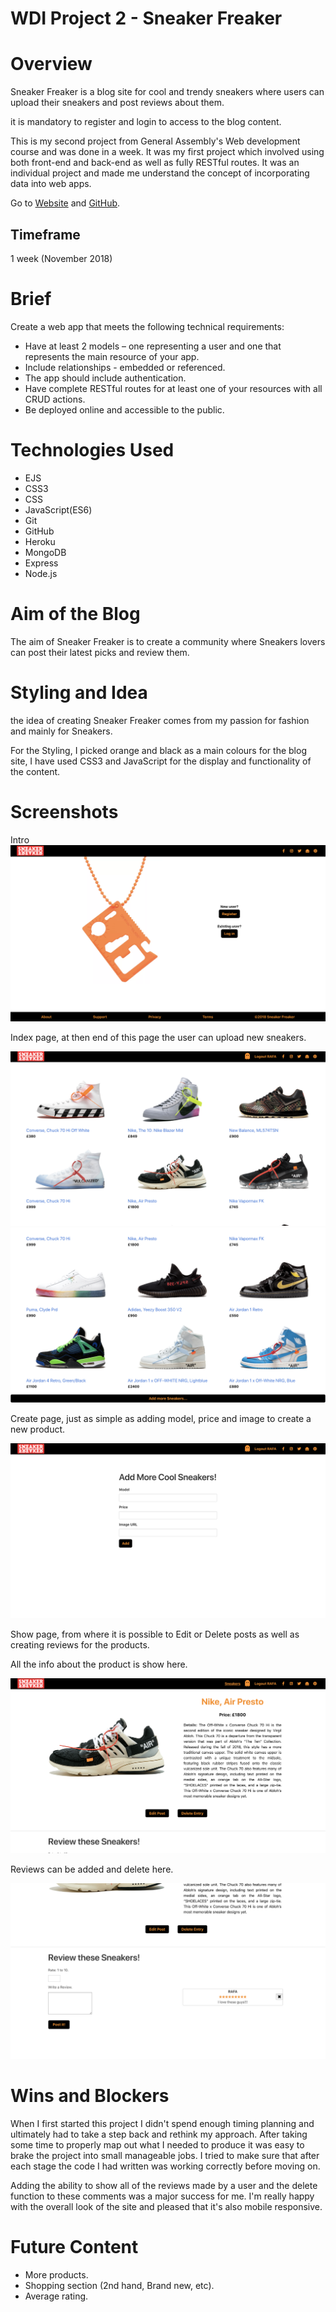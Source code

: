 # WDI Project 2 - Sneaker Freaker

# Overview

Sneaker Freaker is a blog site for cool and trendy sneakers where users can upload their sneakers and post reviews about them.

it is mandatory to register and login to access to the blog content.

This is my second project from General Assembly's Web development course and was done in a week. It was my first project which involved using both front-end and back-end as well as fully RESTful routes. It was an individual project and made me understand the concept of incorporating data into web apps.

Go to [Website](https://project2-sneakerfreaker.herokuapp.com) and [GitHub](https://github.com/Rafcoding/wdi-project-two).

## Timeframe

1 week (November 2018)

# Brief

Create a web app that meets the following technical requirements:

* Have at least 2 models – one representing a user and one that represents the main resource of your app.
* Include relationships - embedded or referenced.
* The app should include authentication.
* Have complete RESTful routes for at least one of your resources with all CRUD actions.
* Be deployed online and accessible to the public.


# Technologies Used

* EJS
* CSS3
* CSS
* JavaScript(ES6)
* Git
* GitHub
* Heroku
* MongoDB
* Express
* Node.js

# Aim of the Blog

The aim of Sneaker Freaker is to create a community where Sneakers lovers can post their latest picks and review them.


# Styling and Idea

the idea of creating Sneaker Freaker comes from my passion for fashion and mainly for Sneakers.

For the Styling, I picked orange and black as a main colours for the blog site, I have used CSS3 and JavaScript for the display and functionality of the content.

# Screenshots

Intro
![Intro page](public/screenshots/intro.png)

Index page, at then end of this page the user can upload new sneakers.

![Intro page](public/screenshots/index.png)
![Intro page](public/screenshots/index2.png)

Create page, just as simple as adding model, price and image to create a new product.

![Intro page](public/screenshots/create.png)

Show page, from where it is possible to Edit or Delete posts as well as creating reviews for the products.

All the info about the product is show here.

![Intro page](public/screenshots/show.png)

Reviews can be added and delete here.

![Intro page](public/screenshots/review.png)


# Wins and Blockers

When I first started this project I didn't spend enough timing planning and ultimately had to take a step back and rethink my approach. After taking some time to properly map out what I needed to produce it was easy to brake the project into small manageable jobs. I tried to make sure that after each stage the code I had written was working correctly before moving on.

Adding the ability to show all of the reviews made by a user and the delete function to these comments was a major success for me. I'm really happy with the overall look of the site and pleased that it's also mobile responsive.

# Future Content

* More products.
* Shopping section (2nd hand, Brand new, etc).
* Average rating.
